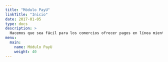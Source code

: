```yaml
---
title: "Módulo PayU"
linkTitle: "Inicio"
date: 2017-01-05
type: docs
description: >
  Hacemos que sea fácil para los comercios ofrecer pagos en línea mientras eliminamos la carga de la integración con múltiples métodos de pago.
menu:
  main:
    name: Módulo PayU
    weight: 40    
---
```


<!--
The PayU module is the system where you can securely manage your account. In this module, you can change your password, get sales reports, find the data needed to integrate your website with our platform, use tools to receive payments, and transfer money to your bank account.
PayU module is ideal for businesses that need to:

* Keep control of their stocks and sales performed through PayU.
* Be updated with the information of the financial movements of their account.
* Make requests to the support team about issues in their account.

To access the PayU module, go to www.payu.com, at the top right corner, you find the option to log in. For merchants in Colombia, this option is called _PayU Login_.<br>Alternatively, you can go directly to https://merchants.payulatam.com/.

![PrintScreen](/assets/Login1_en.png)

{{% alert title="Note" color="info"%}}

You don't have a user yet? Learn how to create one [here]({{< ref "create-an-account.md" >}}).

{{% /alert %}}

## What you can do using the PayU Module
PayU module allows you to perform the following operations:

* See the available funds in your PayU account and transfer them to your bank account.
* Consult the movements of your accounts, statements, and reports.
* View the status of your sales
* Find the authentication credentials to integrate with your sales platform: API Key, API Login, and merchant ID.
* Update your bank details.
* Configure your company’s logo to appear on the web checkout (payment gateway).
* Set the URLs of your confirmation page and answer page (if you have an API integration or web checkout).

## PayU module concepts
The PayU Module allows a user to manage the merchant and its related accounts.  The complexity of your PayU module depends on your size. Let's explain this using the following concepts.

* **Merchant**: the merchant is the store that offers products or services. PayU defines the merchant as the legal person who hires the PayU service. If your store is legally constituted in two countries (two legal entities), each legal entity must be created as a merchant.<br>For example, _Shop ABC_ has branches in Mexico and Colombia, but the shop has constituted one company in each country, when _Shop ABC_ hires the PayU services, PayU creates two different merchants.
* **Account**: an account in PayU represents a processing country, a business line, or a hired PayU feature of a given merchant. If your shop is legally constituted in a country and sells products in many countries, you have a single merchant (your shop) in which you find an account per each country.<br>For example, _XYZ systems_ is a company legally constituted in the United States who offers the services of web hosting in Colombia, Mexico, and Peru. When _XYZ systems_ hires the PayU services, PayU creates a merchant with three accounts.<br>Moreover, an account is also one of the following:
  - A business line: when a merchant has many different business lines in a given country. For example, a software company can offer their product as one business line and the training as another. In this case, this commerce has two accounts.
  - A feature: if you hire two PayU features with a different pricing schema, each feature is represented in your PayU module as an account. For example, a shop has one price to process with credit cards and one different when they process with cash payments.
* **User**: a user is a person who has a profile to manage or consult the information of an account.<br>A profile is a set of permissions to access an account. A user can have one or multiple profiles, this means that a user can access multiple accounts and multiple merchants.

The following graphics show the relation between the concepts above.

#### Multi merchant shop
The shop _Shop ABC_ has branches in Mexico and Colombia, both are legally constituted as _Shop ABC Mexico_ and _Shop ABC Colombia_, this is the relation between the previous concepts for this example:

<img src="/assets/MerchantPanel/MerchantPanel_Concepts1.png" width="50%"/><br>

* The PayU module for _Shop ABC_ has two merchants: _Shop ABC Mexico_ and _Shop ABC Colombia_, each merchant has an account as they process only in the country where they are constituted.

* _Shop ABC_ has four users; **User 2** and **User 3** can access both accounts, meanwhile **User 1** can only access the Colombian account and **User 4** to the Mexican account. 

{{% alert title="Note" color="info"%}}

In this case, each merchant may have multiple accounts, if required.

{{% /alert %}}

#### Single merchant shop with multiple accounts
_XYZ systems_ is a company legally constituted in the United States who offers the services of web hosting in Colombia, Mexico, and Peru; in addition, _XYZ systems_ has two business lines in Colombia: web hosting and training. This is the relation between the previous concepts for this example:

<img src="/assets/MerchantPanel/MerchantPanel_Concepts2.png" width="50%"/><br>

* The PayU module for _XYZ systems_ has a single merchant as they are legally constituted in the United States. As _XYZ systems_ processes in three countries, this merchant has four accounts; two for Colombia (one per each business line), one for Mexico and one for Peru.

* _Shop ABC_ has four users; **User 3** can access all the accounts, meanwhile, the other users can access their assigned country.

{{% alert title="Note" color="info"%}}

Merchants can be outside of our processing countries. Nevertheless, they must have an intermediary bank account in each country they want to process.

{{% /alert %}}

#### Single merchants with single accounts
This is the most common case when using the PayU module. A shop is legally constituted in a country where it offers its products or services, this is the relation between the previous concepts for this example:

<img src="/assets/MerchantPanel/MerchantPanel_Concepts3.png" width="50%"/><br>

* The PayU module for this shop has a single account and a single merchant, where all its users can access according to the profile they have. -->